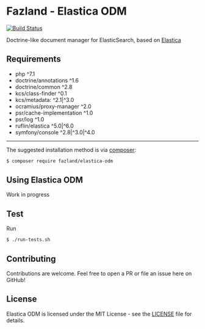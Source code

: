 Fazland - Elastica ODM
=============================
[![Build Status](https://travis-ci.org/fazland/elastica-odm.svg?branch=master)](https://travis-ci.org/fazland/elastica-odm)

Doctrine-like document manager for ElasticSearch, based on [Elastica](https://www.github.com/ruflin/elastica)

Requirements
------------
- php ^7.1
- doctrine/annotations ^1.6
- doctrine/common ^2.8
- kcs/class-finder ^0.1
- kcs/metadata: ^2.1|^3.0
- ocramius/proxy-manager ^2.0
- psr/cache-implementation ^1.0
- psr/log ^1.0
- ruflin/elastica ^5.0|^6.0
- symfony/console ^2.8|^3.0|^4.0

------------
The suggested installation method is via [composer](https://getcomposer.org/):

```sh
$ composer require fazland/elastica-odm
```

Using Elastica ODM
------------------------

Work in progress

Test
----
Run 
```sh
$ ./run-tests.sh
```

Contributing
------------
Contributions are welcome. Feel free to open a PR or file an issue here on GitHub!

License
-------
Elastica ODM is licensed under the MIT License - see the [LICENSE](https://github.com/fazland/elastica-odm/blob/master/LICENSE) file for details.

